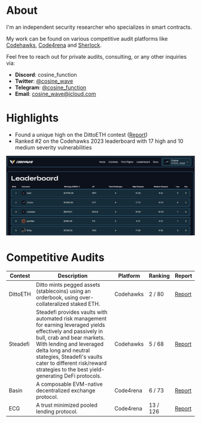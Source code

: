 # About

I'm an independent security researcher who specializes in smart contracts.

My work can be found on various competitive audit platforms like [Codehawks](https://www.codehawks.com/profile/clkc7trh30004l208e0okerdn), [Code4rena](https://code4rena.com/@Cosine) and [Sherlock](https://audits.sherlock.xyz/watson/cosine).

Feel free to reach out for private audits, consulting, or any other inquiries via:

- **Discord**: cosine_function
- **Twitter**: [@cosine_wave](https://twitter.com/cosine_wave)
- **Telegram**: [@cosine_function](https://t.me/cosine_function)
- **Email**: cosine_wave@icloud.com

# Highlights

- Found a unique high on the DittoETH contest ([Report](https://solodit.xyz/issues/margin-callers-can-drain-the-tapp-during-liquidation-by-willingly-increase-gas-costs-with-the-shorthintarray-codehawks-dittoeth-git))
- Ranked #2 on the Codehawks 2023 leaderboard with 17 high and 10 medium severity vulnerabilities

<img src="./images/codehawks_leaderboard.png" width="900">

# Competitive Audits

| Contest  | Description                                                                                                                                                                                                                                                                                                          | Platform  | Ranking  | Report                                                               |
| -------- | -------------------------------------------------------------------------------------------------------------------------------------------------------------------------------------------------------------------------------------------------------------------------------------------------------------------- | --------- | -------- | -------------------------------------------------------------------- |
| DittoETH | Ditto mints pegged assets (stablecoins) using an orderbook, using over-collateralized staked ETH.                                                                                                                                                                                                                    | Codehawks | 2 / 80   | [Report](https://www.codehawks.com/report/clm871gl00001mp081mzjdlwc) |
| Steadefi | Steadefi provides vaults with automated risk management for earning leveraged yields effectively and passively in bull, crab and bear markets. With lending and leveraged delta long and neutral stategies, Steadefi's vaults cater to different risk/reward strategies to the best yield-generating DeFi protocols. | Codehawks | 5 / 68   | [Report](https://www.codehawks.com/report/clo38mm260001la08daw5cbuf) |
| Basin    | A composable EVM-native decentralized exchange protocol.                                                                                                                                                                                                                                                             | Code4rena | 6 / 73   | [Report](https://code4rena.com/reports/2023-07-basin)                |
| ECG      | A trust minimized pooled lending protocol.                                                                                                                                                                                                                                                                           | Code4rena | 13 / 126 | [Report](https://code4rena.com/reports/2023-12-ethereumcreditguild)  |
